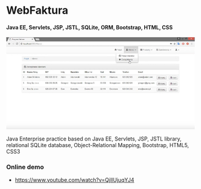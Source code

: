 # WebFaktura
#### Java EE, Servlets, JSP, JSTL, SQLite, ORM, Bootstrap, HTML, CSS

<img src="web/assests/images/webFaktura.png" />

Java Enterprise practice based on Java EE, Servlets, JSP, JSTL library, relational SQLite database, Object-Relational Mapping, Bootstrap, HTML5, CSS3

### Online demo

- https://www.youtube.com/watch?v=QjlIUjuqYJ4